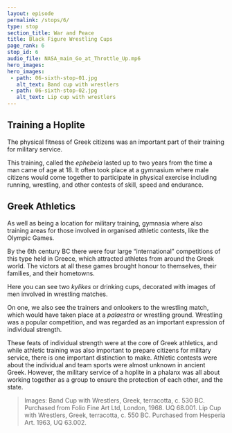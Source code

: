 ```yaml
---
layout: episode
permalink: /stops/6/
type: stop
section_title: War and Peace
title: Black Figure Wrestling Cups 
page_rank: 6
stop_id: 6
audio_file: NASA_main_Go_at_Throttle_Up.mp6
hero_images:
hero_images:
 - path: 06-sixth-stop-01.jpg
   alt_text: Band cup with wrestlers
 - path: 06-sixth-stop-02.jpg
   alt_text: Lip cup with wrestlers 
---
```


## Training a Hoplite 

The physical fitness of Greek citizens was an important part of their training for military service. 

This training, called the <i>ephebeia</i> lasted up to two years from the time a man came of age at 18. It often took place at a gymnasium where male citizens would come together to participate in physical exercise including running, wrestling, and other contests of skill, speed and endurance. 

## Greek Athletics

As well as being a location for military training, gymnasia where also training areas for those involved in organised athletic contests, like the Olympic Games. 

By the 6th century BC there were four large “international” competitions of this type held in Greece, which attracted athletes from around the Greek world. The victors at all these games brought honour to themselves, their families, and their hometowns.

Here you can see two <i>kylikes</i> or drinking cups, decorated with images of men involved in wrestling matches. 

On one, we also see the trainers and onlookers to the wrestling match, which would have taken place at a <i>palaestra</i> or wrestling ground. Wrestling was a popular competition, and was regarded as an important expression of individual strength. 

These feats of individual strength were at the core of Greek athletics, and while athletic training was also important to prepare citizens for military service, there is one important distinction to make. Athletic contests were about the individual and team sports were almost unknown in ancient Greek. However, the military service of a hoplite in a phalanx was all about working together as a group to ensure the protection of each other, and the state. 

> Images: Band Cup with Wrestlers, Greek, terracotta, c. 530 BC. Purchased from Folio Fine Art Ltd, London, 1968. UQ 68.001. Lip Cup with Wrestlers, Greek, terracotta, c. 550 BC. Purchased from Hesperia Art. 1963, UQ 63.002. 
